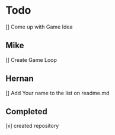 # Todo

[] Come up with Game Idea

## Mike

[] Create Game Loop

## Hernan

[] Add Your name to the list on readme.md

## Completed

[x] created repository
